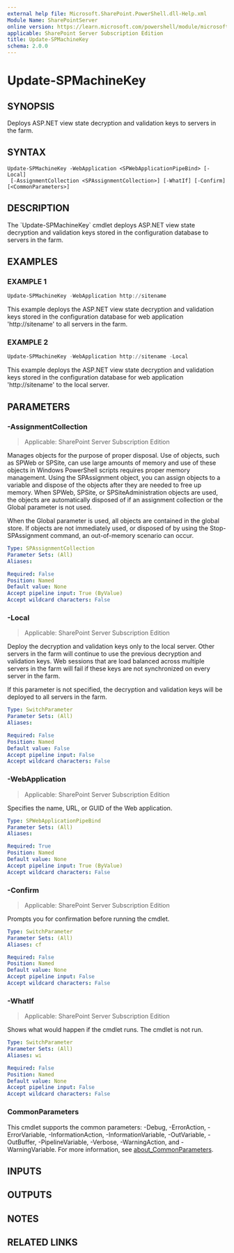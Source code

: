 ```yaml
---
external help file: Microsoft.SharePoint.PowerShell.dll-Help.xml
Module Name: SharePointServer
online version: https://learn.microsoft.com/powershell/module/microsoft.sharepoint.powershell/update-spmachinekey
applicable: SharePoint Server Subscription Edition
title: Update-SPMachineKey
schema: 2.0.0
---
```


# Update-SPMachineKey

## SYNOPSIS
Deploys ASP.NET view state decryption and validation keys to servers in the farm.

## SYNTAX

```
Update-SPMachineKey -WebApplication <SPWebApplicationPipeBind> [-Local]
 [-AssignmentCollection <SPAssignmentCollection>] [-WhatIf] [-Confirm] [<CommonParameters>]
```

## DESCRIPTION
The \`Update-SPMachineKey\` cmdlet deploys ASP.NET view state decryption and validation keys stored in the configuration database to servers in the farm.

## EXAMPLES

### EXAMPLE 1
```powershell
Update-SPMachineKey -WebApplication http://sitename
```

This example deploys the ASP.NET view state decryption and validation keys stored in the configuration database for web application 'http://sitename' to all servers in the farm.

### EXAMPLE 2
```powershell
Update-SPMachineKey -WebApplication http://sitename -Local
```

This example deploys the ASP.NET view state decryption and validation keys stored in the configuration database for web application 'http://sitename' to the local server.

## PARAMETERS

### -AssignmentCollection

> Applicable: SharePoint Server Subscription Edition

Manages objects for the purpose of proper disposal.
Use of objects, such as SPWeb or SPSite, can use large amounts of memory and use of these objects in Windows PowerShell scripts requires proper memory management.
Using the SPAssignment object, you can assign objects to a variable and dispose of the objects after they are needed to free up memory.
When SPWeb, SPSite, or SPSiteAdministration objects are used, the objects are automatically disposed of if an assignment collection or the Global parameter is not used.

When the Global parameter is used, all objects are contained in the global store.
If objects are not immediately used, or disposed of by using the Stop-SPAssignment command, an out-of-memory scenario can occur.

```yaml
Type: SPAssignmentCollection
Parameter Sets: (All)
Aliases:

Required: False
Position: Named
Default value: None
Accept pipeline input: True (ByValue)
Accept wildcard characters: False
```

### -Local

> Applicable: SharePoint Server Subscription Edition

Deploy the decryption and validation keys only to the local server.
Other servers in the farm will continue to use the previous decryption and validation keys.
Web sessions that are load balanced across multiple servers in the farm will fail if these keys are not synchronized on every server in the farm.

If this parameter is not specified, the decryption and validation keys will be deployed to all servers in the farm.

```yaml
Type: SwitchParameter
Parameter Sets: (All)
Aliases:

Required: False
Position: Named
Default value: False
Accept pipeline input: False
Accept wildcard characters: False
```

### -WebApplication

> Applicable: SharePoint Server Subscription Edition

Specifies the name, URL, or GUID of the Web application.

```yaml
Type: SPWebApplicationPipeBind
Parameter Sets: (All)
Aliases:

Required: True
Position: Named
Default value: None
Accept pipeline input: True (ByValue)
Accept wildcard characters: False
```

### -Confirm

> Applicable: SharePoint Server Subscription Edition

Prompts you for confirmation before running the cmdlet.

```yaml
Type: SwitchParameter
Parameter Sets: (All)
Aliases: cf

Required: False
Position: Named
Default value: None
Accept pipeline input: False
Accept wildcard characters: False
```

### -WhatIf

> Applicable: SharePoint Server Subscription Edition

Shows what would happen if the cmdlet runs.
The cmdlet is not run.

```yaml
Type: SwitchParameter
Parameter Sets: (All)
Aliases: wi

Required: False
Position: Named
Default value: None
Accept pipeline input: False
Accept wildcard characters: False
```

### CommonParameters
This cmdlet supports the common parameters: -Debug, -ErrorAction, -ErrorVariable, -InformationAction, -InformationVariable, -OutVariable, -OutBuffer, -PipelineVariable, -Verbose, -WarningAction, and -WarningVariable. For more information, see [about_CommonParameters](https://go.microsoft.com/fwlink/?LinkID=113216).

## INPUTS

## OUTPUTS

## NOTES

## RELATED LINKS
